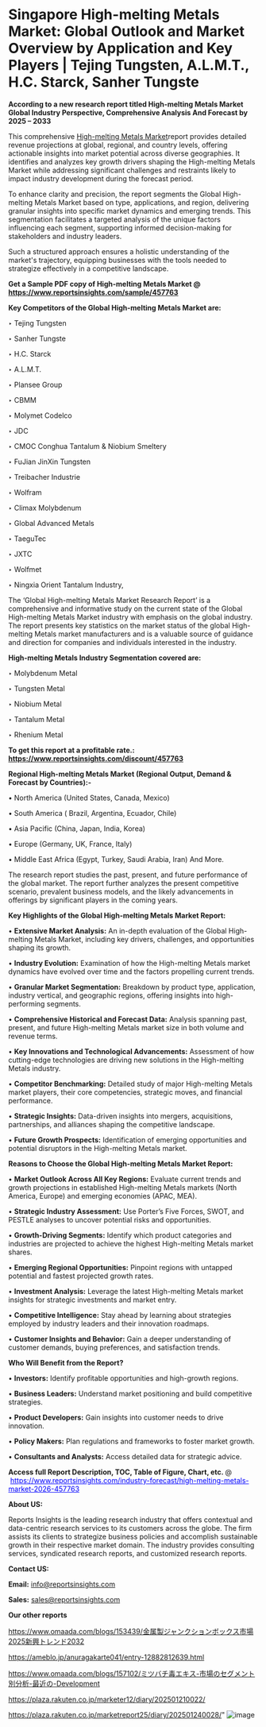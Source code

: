 # Singapore High-melting Metals Market: Global Outlook and Market Overview by Application and Key Players | Tejing Tungsten, A.L.M.T., H.C. Starck, Sanher Tungste

<strong>According to a new research report titled High-melting Metals Market Global Industry Perspective, Comprehensive Analysis And Forecast by 2025 – 2033</strong>

This comprehensive <a href=https://www.reportsinsights.com/sample/457763>High-melting Metals Market</a>report provides detailed revenue projections at global, regional, and country levels, offering actionable insights into market potential across diverse geographies. It identifies and analyzes key growth drivers shaping the High-melting Metals Market while addressing significant challenges and restraints likely to impact industry development during the forecast period.

To enhance clarity and precision, the report segments the Global High-melting Metals Market based on type, applications, and region, delivering granular insights into specific market dynamics and emerging trends. This segmentation facilitates a targeted analysis of the unique factors influencing each segment, supporting informed decision-making for stakeholders and industry leaders.

Such a structured approach ensures a holistic understanding of the market's trajectory, equipping businesses with the tools needed to strategize effectively in a competitive landscape.

<strong>Get a Sample PDF copy of High-melting Metals Market </strong><strong>@<a href=https://www.reportsinsights.com/sample/457763 style=color:#0000ff;> https://www.reportsinsights.com/sample/457763</a></strong></font>

<strong>Key Competitors of the Global High-melting Metals Market are:</strong>

‣ Tejing Tungsten

‣ Sanher Tungste

‣ H.C. Starck

‣ A.L.M.T.

‣ Plansee Group

‣ CBMM

‣ Molymet Codelco

‣ JDC

‣ CMOC Conghua Tantalum & Niobium Smeltery

‣ FuJian JinXin Tungsten

‣ Treibacher Industrie

‣ Wolfram

‣ Climax Molybdenum

‣ Global Advanced Metals

‣ TaeguTec

‣ JXTC

‣ Wolfmet

‣ Ningxia Orient Tantalum Industry,

The ‘Global High-melting Metals Market Research Report’ is a comprehensive and informative study on the current state of the Global High-melting Metals Market industry with emphasis on the global industry. The report presents key statistics on the market status of the global High-melting Metals market manufacturers and is a valuable source of guidance and direction for companies and individuals interested in the industry.

<strong>High-melting Metals Industry Segmentation covered are:</strong>

‣ Molybdenum Metal

‣ Tungsten Metal

‣ Niobium Metal

‣ Tantalum Metal

‣ Rhenium Metal

<strong>To get this report at a profitable rate.: <a href=https://www.reportsinsights.com/discount/457763 style=color:#0000ff;>https://www.reportsinsights.com/discount/457763</a></strong></font>

<strong>Regional High-melting Metals Market (Regional Output, Demand &amp; Forecast by Countries):-</strong>

• North America (United States, Canada, Mexico)

• South America ( Brazil, Argentina, Ecuador, Chile)

• Asia Pacific (China, Japan, India, Korea)

• Europe (Germany, UK, France, Italy)

• Middle East Africa (Egypt, Turkey, Saudi Arabia, Iran) And More.

The research report studies the past, present, and future performance of the global market. The report further analyzes the present competitive scenario, prevalent business models, and the likely advancements in offerings by significant players in the coming years.

<strong>Key Highlights of the Global High-melting Metals Market Report:</strong>

• <strong>Extensive Market Analysis:</strong> An in-depth evaluation of the Global High-melting Metals Market, including key drivers, challenges, and opportunities shaping its growth.

• <strong>Industry Evolution:</strong> Examination of how the High-melting Metals market dynamics have evolved over time and the factors propelling current trends.

• <strong>Granular Market Segmentation:</strong> Breakdown by product type, application, industry vertical, and geographic regions, offering insights into high-performing segments.

• <strong>Comprehensive Historical and Forecast Data:</strong> Analysis spanning past, present, and future High-melting Metals market size in both volume and revenue terms.

• <strong>Key Innovations and Technological Advancements:</strong> Assessment of how cutting-edge technologies are driving new solutions in the High-melting Metals industry.

• <strong>Competitor Benchmarking:</strong> Detailed study of major High-melting Metals market players, their core competencies, strategic moves, and financial performance.

• <strong>Strategic Insights:</strong> Data-driven insights into mergers, acquisitions, partnerships, and alliances shaping the competitive landscape.

• <strong>Future Growth Prospects:</strong> Identification of emerging opportunities and potential disruptors in the High-melting Metals market.

<strong>Reasons to Choose the Global High-melting Metals Market Report:</strong>

• <strong>Market Outlook Across All Key Regions:</strong> Evaluate current trends and growth projections in established High-melting Metals markets (North America, Europe) and emerging economies (APAC, MEA).

• <strong>Strategic Industry Assessment:</strong> Use Porter’s Five Forces, SWOT, and PESTLE analyses to uncover potential risks and opportunities.

• <strong>Growth-Driving Segments:</strong> Identify which product categories and industries are projected to achieve the highest High-melting Metals market shares.

• <strong>Emerging Regional Opportunities:</strong> Pinpoint regions with untapped potential and fastest projected growth rates.

• <strong>Investment Analysis:</strong> Leverage the latest High-melting Metals market insights for strategic investments and market entry.

• <strong>Competitive Intelligence:</strong> Stay ahead by learning about strategies employed by industry leaders and their innovation roadmaps.

• <strong>Customer Insights and Behavior:</strong> Gain a deeper understanding of customer demands, buying preferences, and satisfaction trends.

<strong>Who Will Benefit from the Report?</strong>

• <strong>Investors:</strong> Identify profitable opportunities and high-growth regions.

• <strong>Business Leaders:</strong> Understand market positioning and build competitive strategies.

• <strong>Product Developers:</strong> Gain insights into customer needs to drive innovation.

• <strong>Policy Makers:</strong> Plan regulations and frameworks to foster market growth.

• <strong>Consultants and Analysts:</strong> Access detailed data for strategic advice.
</ul>
<strong>Access full Report Description, TOC, Table of Figure, Chart, etc. </strong>@  <a href=https://www.reportsinsights.com/industry-forecast/high-melting-metals-market-2026-457763 style=color:#0000ff;>https://www.reportsinsights.com/industry-forecast/high-melting-metals-market-2026-457763</a></font>

<strong><strong>About US</strong>:</strong>

Reports Insights is the leading research industry that offers contextual and data-centric research services to its customers across the globe. The firm assists its clients to strategize business policies and accomplish sustainable growth in their respective market domain. The industry provides consulting services, syndicated research reports, and customized research reports.

<strong>Contact US:</strong>

<p class=""""><b>Email:</b> <a href=mailto:info@reportsinsights.com>info@reportsinsights.com</a></p>
<p class=""""><b>Sales:</b> <a href=mailto:sales@reportsinsights.com>sales@reportsinsights.com</a></p>

<strong>Our other reports</strong>

<a href=https://www.omaada.com/blogs/153439/金属製ジャンクションボックス市場2025新興トレンド2032>https://www.omaada.com/blogs/153439/金属製ジャンクションボックス市場2025新興トレンド2032</a>

<a href=https://ameblo.jp/anuragakarte041/entry-12882812639.html>https://ameblo.jp/anuragakarte041/entry-12882812639.html</a>

<a href=https://www.omaada.com/blogs/157102/ミツバチ毒エキス-市場のセグメント別分析-最近の-Development>https://www.omaada.com/blogs/157102/ミツバチ毒エキス-市場のセグメント別分析-最近の-Development</a>

<a href=https://plaza.rakuten.co.jp/marketer12/diary/202501210022/>https://plaza.rakuten.co.jp/marketer12/diary/202501210022/</a>

<a href=https://plaza.rakuten.co.jp/marketreport25/diary/202501240028/>https://plaza.rakuten.co.jp/marketreport25/diary/202501240028/</a>"
![image](https://github.com/user-attachments/assets/70457a18-6eca-43f1-a39d-4677c7555e50)
